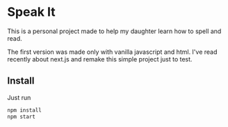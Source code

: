 # Speak It

This is a personal project made to help my daughter learn how to spell and read.

The first version was made only with vanilla javascript and html. I've read recently about next.js and remake this simple project just to test.

## Install

Just run

```javascript
npm install
npm start
```